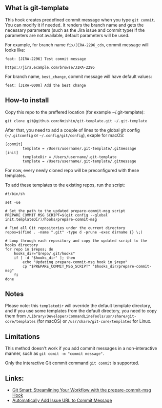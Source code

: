 ## What is git-template

This hook creates predefined commit message when you type `git commit`. You can modify it if needed.
It renders the branch name and gets the necessary parameters (such as the Jira issue and commit type)
If the parameters are not available, default parameters will be used.

For example, for branch name `fix/JIRA-2296_cdn`, commit message will looks like:
```
feat: [JIRA-2296] Test commit message

https://jira.example.com/browse/JIRA-2296
```

For branch name, `best_change`, commit message will have default values:
```
feat: [JIRA-0000] Add the best change
```

## How-to install

Copy this repo to the preffered location (for example ~/.git-template):
```
git clone git@github.com:Nmishin/git-template.git ~/.git-template
```

After that, you need to add a couple of lines to the global git config (`~/.gitconfig` or `~/.config/git/config`), exaple for macOS:
```
[commit]
        template = /Users/username/.git-template/.gitmessage
[init]
        templateDir = /Users/username/.git-template
        template = /Users/username/.git-template/.gitmessage
```

For now, every newly cloned repo will be preconfigured with these templates.

To add these templates to the existing repos, run the script:
```
#!/bin/sh

set -ue

# Set the path to the updated prepare-commit-msg script
PREPARE_COMMIT_MSG_SCRIPT=$(git config --global init.templateDir)/hooks/prepare-commit-msg

# Find all Git repositories under the current directory
repos=$(find . -name ".git" -type d -prune -exec dirname {} \;)

# Loop through each repository and copy the updated script to the hooks directory
for repo in $repos; do
    hooks_dir="$repo/.git/hooks"
    if [ -d "$hooks_dir" ]; then
        echo "Updating prepare-commit-msg hook in $repo"
        cp "$PREPARE_COMMIT_MSG_SCRIPT" "$hooks_dir/prepare-commit-msg"
    fi
done
```

## Notes
Please note: this `templatedir` will override the default template directory, and if you use some templates from the default directory, you need to copy them from `/Library/Developer/CommandLineTools/usr/share/git-core/templates` (for macOS) or `/usr/share/git-core/templates` for Linux.


## Limitations
This method doesn't work if you add commit messages in a non-interactive manner, such as `git comit -m "commit message"`.

Only the interactive Git commit command `git commit` is supported.


## Links:
- [Git Smart: Streamlining Your Workflow with the prepare-commit-msg Hook](https://dev.to/chaz8080/git-smart-streamlining-your-workflow-with-the-prepare-commit-msg-hook-432p)
- [Automatically Add Issue URL to Commit Message](https://jasonmfry.wordpress.com/2019/11/13/automatically-add-issue-url-to-commit-message/)
